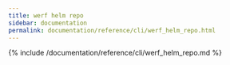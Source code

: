 ```yaml
---
title: werf helm repo
sidebar: documentation
permalink: documentation/reference/cli/werf_helm_repo.html
---
```


{% include /documentation/reference/cli/werf_helm_repo.md %}

